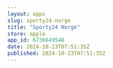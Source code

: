 ```yaml
---
layout: apps
slug: sporty24-norge
title: "Sporty24 Norge"
store: apple
app_id: 6736649548
date: 2024-10-23T07:51:35Z
published: 2024-10-23T07:51:35Z
---
```

